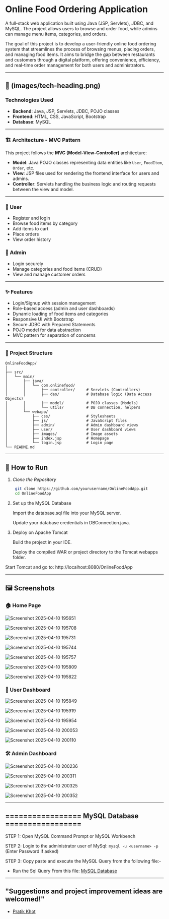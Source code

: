 # Online Food Ordering Application

A full-stack web application built using Java (JSP, Servlets), JDBC, and MySQL. The project allows users to browse and order food, while admins can manage menu items, categories, and orders.

The goal of this project is to develop a user-friendly online food ordering system that streamlines the process of browsing menus, placing orders, and managing food items. It aims to bridge the gap between restaurants and customers through a digital platform, offering convenience, efficiency, and real-time order management for both users and administrators.

---

## 🧰 (images/tech-heading.png)

### Technologies Used

- **Backend**: Java, JSP, Servlets, JDBC, POJO classes  
- **Frontend**: HTML, CSS, JavaScript, Bootstrap  
- **Database**: MySQL  

---

### 🏗️ Architecture - MVC Pattern

This project follows the **MVC (Model-View-Controller)** architecture:

- **Model**: Java POJO classes representing data entities like `User`, `FoodItem`, `Order`, etc.  
- **View**: JSP files used for rendering the frontend interface for users and admins.  
- **Controller**: Servlets handling the business logic and routing requests between the view and model.  

---

### 👤 User

- Register and login  
- Browse food items by category  
- Add items to cart  
- Place orders  
- View order history  

### 🔐 Admin

- Login securely  
- Manage categories and food items (CRUD)  
- View and manage customer orders  

---

### ✨ Features

- Login/Signup with session management  
- Role-based access (admin and user dashboards)  
- Dynamic loading of food items and categories  
- Responsive UI with Bootstrap  
- Secure JDBC with Prepared Statements  
- POJO model for data abstraction  
- MVC pattern for separation of concerns  

---

### 📁 Project Structure

```
OnlineFoodApp/
│
├── src/
│   └── main/
│       ├── java/
│       │   └── com.onlinefood/
│       │       ├── controller/     # Servlets (Controllers)
│       │       ├── dao/            # Database logic (Data Access Objects)
│       │       ├── model/          # POJO classes (Models)
│       │       └── utils/          # DB connection, helpers
│       └── webapp/
│           ├── css/                # Stylesheets
│           ├── js/                 # JavaScript files
│           ├── admin/              # Admin dashboard views
│           ├── user/               # User dashboard views
│           ├── images/             # Image assets
│           ├── index.jsp           # Homepage
│           └── login.jsp           # Login page
└── README.md
```

---

## 🚀 How to Run

1. *Clone the Repository*
   ```bash
    git clone https://github.com/yourusername/OnlineFoodApp.git
    cd OnlineFoodApp

2. Set up the MySQL Database

     Import the database.sql file into your MySQL server.

     Update your database credentials in DBConnection.java.

3. Deploy on Apache Tomcat

    Build the project in your IDE.

    Deploy the compiled WAR or project directory to the Tomcat webapps folder.

Start Tomcat and go to:
http://localhost:8080/OnlineFoodApp

---

## 🖼️ Screenshots

### 🏠 Home Page

  ![Screenshot 2025-04-10 195651](https://github.com/user-attachments/assets/1f7773b1-c231-40cc-96d3-c397a943abb9)

  ![Screenshot 2025-04-10 195708](https://github.com/user-attachments/assets/417461f9-dce6-4f46-8dbc-c116fe5d31b0)

  ![Screenshot 2025-04-10 195731](https://github.com/user-attachments/assets/c23a48cf-1479-4cd5-850e-606f870ca034)

  ![Screenshot 2025-04-10 195744](https://github.com/user-attachments/assets/54a744d2-75d0-4568-a3bb-3e43d13d3b86)

  ![Screenshot 2025-04-10 195757](https://github.com/user-attachments/assets/0ecf3c85-1703-4456-8d2d-c2a83312fa43)

  ![Screenshot 2025-04-10 195809](https://github.com/user-attachments/assets/edf240ca-98c1-4698-8508-fbd6bab66995)

  ![Screenshot 2025-04-10 195822](https://github.com/user-attachments/assets/a3f86263-7a20-40c3-8bac-5cea0adbb492)

### 👥 User Dashboard

  ![Screenshot 2025-04-10 195849](https://github.com/user-attachments/assets/050dbcb5-be8d-4c5b-a838-5ea630841f06)

  ![Screenshot 2025-04-10 195919](https://github.com/user-attachments/assets/2130109f-6a70-4a45-ac80-a50e4e972946)

  ![Screenshot 2025-04-10 195954](https://github.com/user-attachments/assets/b7375e2e-3779-419e-92f9-ac6759901dc8)

  ![Screenshot 2025-04-10 200053](https://github.com/user-attachments/assets/76135987-a708-4094-b1ab-089f189f5412)

  ![Screenshot 2025-04-10 200110](https://github.com/user-attachments/assets/2c8714f4-ca70-4fde-9421-1f7ef9aa7df2)


### 🛠️ Admin Dashboard

  ![Screenshot 2025-04-10 200236](https://github.com/user-attachments/assets/368f13e0-ebac-42ea-85b1-ffd921758510)

  ![Screenshot 2025-04-10 200311](https://github.com/user-attachments/assets/9d7d6816-7d82-46fb-b0e9-8adedd6d6602)

  ![Screenshot 2025-04-10 200325](https://github.com/user-attachments/assets/4b162214-e7ca-4c49-a39e-83ed9051fecd)

  ![Screenshot 2025-04-10 200352](https://github.com/user-attachments/assets/6c5bd5af-9d8d-4a6a-a4a2-85ba636f548f)
  
---

## ================= MySQL Database =================

 STEP 1: Open MySQL Command Prompt or MySQL Workbench

 STEP 2: Login to the administrator user of MySql:
	 ```mysql -u <username> -p``` (Enter Password if asked)

 STEP 3: Copy paste and execute the MySQL Query from the following file:-
 - Run the Sql Query From this file: [MySQL Database](https://github.com/pratikkhot100/Online-Food_Application/blob/main/mysql_database.sql) 

---

## "Suggestions and project improvement ideas are welcomed!"

- [Pratik Khot](https://github.com/pratikkhot100) 
